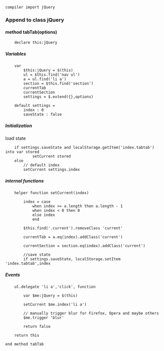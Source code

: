 
	compiler import jQuery

### Append to class jQuery

#### method tabTab(options)

		declare this:jQuery
	
##### Variables

		var 
			$this:jQuery = $(this)
			ul = $this.find('nav ul')
			a = ul.find('li a')
			section = $this.find('section')
			currentTab
			currentSection
			settings = $.extend({},options)

		default settings =
			index : 0
			saveState : false

##### Initialization

load state

		if settings.saveState and localStorage.getItem('index.tabtab') into var stored
				setCurrent stored
		else
			// default index
			setCurrent settings.index


##### internal functions

		helper function setCurrent(index) 

			index = case 
				when index >= a.length then a.length - 1
				when index < 0 then 0
				else index
				end

			$this.find('.current').removeClass 'current'

			currentTab = a.eq(index).addClass('current')

			currentSection = section.eq(index).addClass('current')

			//save state
			if settings.saveState, localStorage.setItem 'index.tabtab',index


##### Events

		ul.delegate 'li a','click', function

			var $me:jQuery = $(this)

			setCurrent $me.index('li a')

			// manually trigger blur for Firefox, Opera and maybe others
			$me.trigger 'blur'

			return false

		return this

	end method tabTab